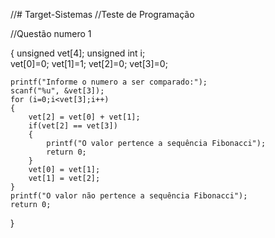 //# Target-Sistemas
//Teste de Programação

//Questão numero 1


{
    unsigned vet[4];
    unsigned int i;    
    vet[0]=0;
    vet[1]=1;
    vet[2]=0;
    vet[3]=0;
 
    printf("Informe o numero a ser comparado:");
    scanf("%u", &vet[3]);
    for (i=0;i<vet[3];i++)
    {    
        vet[2] = vet[0] + vet[1];
        if(vet[2] == vet[3])
        {
            printf("O valor pertence a sequência Fibonacci");            
            return 0;
        }
        vet[0] = vet[1];
        vet[1] = vet[2];
    }
    printf("O valor não pertence a sequência Fibonacci");
    return 0;
}




